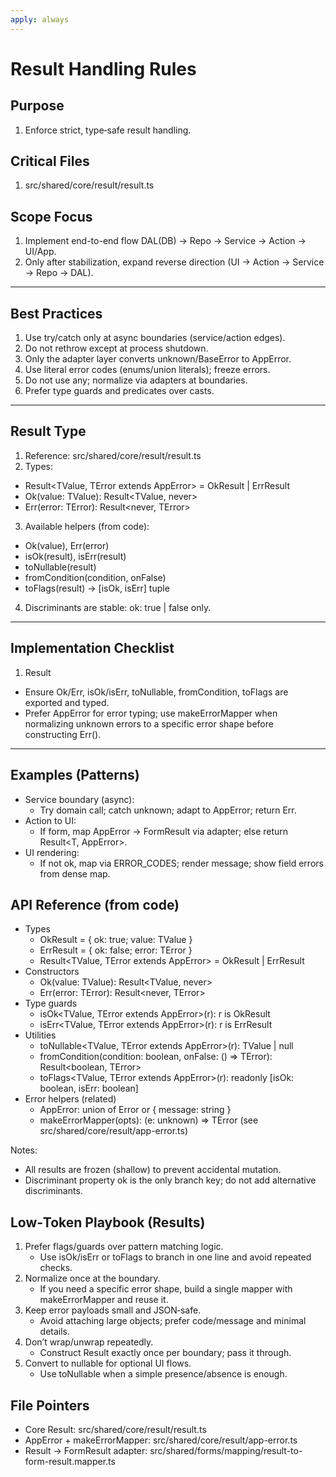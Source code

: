 ```yaml
---
apply: always
---
```


# Result Handling Rules

## Purpose

1. Enforce strict, type‑safe result handling.

## Critical Files

1. src/shared/core/result/result.ts

## Scope Focus

1. Implement end-to-end flow DAL(DB) → Repo → Service → Action → UI/App.
2. Only after stabilization, expand reverse direction (UI → Action → Service → Repo → DAL).

---

## Best Practices

1. Use try/catch only at async boundaries (service/action edges).
2. Do not rethrow except at process shutdown.
3. Only the adapter layer converts unknown/BaseError to AppError.
4. Use literal error codes (enums/union literals); freeze errors.
5. Do not use any; normalize via adapters at boundaries.
6. Prefer type guards and predicates over casts.

---

## Result Type

1. Reference: src/shared/core/result/result.ts
2. Types:

- Result<TValue, TError extends AppError> = OkResult<TValue> | ErrResult<TError>
- Ok<TValue>(value: TValue): Result<TValue, never>
- Err<TError extends AppError>(error: TError): Result<never, TError>

3. Available helpers (from code):

- Ok(value), Err(error)
- isOk(result), isErr(result)
- toNullable(result)
- fromCondition(condition, onFalse)
- toFlags(result) → [isOk, isErr] tuple

4. Discriminants are stable: ok: true | false only.

---

## Implementation Checklist

1. Result

- Ensure Ok/Err, isOk/isErr, toNullable, fromCondition, toFlags are exported and typed.
- Prefer AppError for error typing; use makeErrorMapper when normalizing unknown errors to a specific error shape before constructing Err().

---

## Examples (Patterns)

- Service boundary (async):
  - Try domain call; catch unknown; adapt to AppError; return Err<AppError>.
- Action to UI:
  - If form, map AppError → FormResult via adapter; else return Result<T, AppError>.
- UI rendering:
  - If not ok, map via ERROR_CODES; render message; show field errors from dense map.

## API Reference (from code)

- Types
  - OkResult<TValue> = { ok: true; value: TValue }
  - ErrResult<TError extends AppError> = { ok: false; error: TError }
  - Result<TValue, TError extends AppError> = OkResult<TValue> | ErrResult<TError>
- Constructors
  - Ok<TValue>(value: TValue): Result<TValue, never>
  - Err<TError extends AppError>(error: TError): Result<never, TError>
- Type guards
  - isOk<TValue, TError extends AppError>(r): r is OkResult<TValue>
  - isErr<TValue, TError extends AppError>(r): r is ErrResult<TError>
- Utilities
  - toNullable<TValue, TError extends AppError>(r): TValue | null
  - fromCondition<TError extends AppError>(condition: boolean, onFalse: () => TError): Result<boolean, TError>
  - toFlags<TValue, TError extends AppError>(r): readonly [isOk: boolean, isErr: boolean]
- Error helpers (related)
  - AppError: union of Error or { message: string }
  - makeErrorMapper<TError extends AppError>(opts): (e: unknown) => TError (see src/shared/core/result/app-error.ts)

Notes:

- All results are frozen (shallow) to prevent accidental mutation.
- Discriminant property ok is the only branch key; do not add alternative discriminants.

## Low‑Token Playbook (Results)

1. Prefer flags/guards over pattern matching logic.
   - Use isOk/isErr or toFlags to branch in one line and avoid repeated checks.
2. Normalize once at the boundary.
   - If you need a specific error shape, build a single mapper with makeErrorMapper and reuse it.
3. Keep error payloads small and JSON‑safe.
   - Avoid attaching large objects; prefer code/message and minimal details.
4. Don’t wrap/unwrap repeatedly.
   - Construct Result exactly once per boundary; pass it through.
5. Convert to nullable for optional UI flows.
   - Use toNullable when a simple presence/absence is enough.

## File Pointers

- Core Result: src/shared/core/result/result.ts
- AppError + makeErrorMapper: src/shared/core/result/app-error.ts
- Result → FormResult adapter: src/shared/forms/mapping/result-to-form-result.mapper.ts

